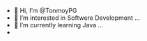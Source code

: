 - 👋 Hi, I’m @TonmoyPG
- 👀 I’m interested in Softwere Development ...
- 🌱 I’m currently learning Java ...
- 


<!---
TonmoyPG/TonmoyPG is a ✨ special ✨ repository because its `README.md` (this file) appears on your GitHub profile.
You can click the Preview link to take a look at your changes.
--->
